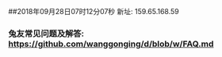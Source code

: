 ##2018年09月28日07时12分07秒 新址: 159.65.168.59
### 兔友常见问题及解答: https://github.com/wanggonging/d/blob/w/FAQ.md
